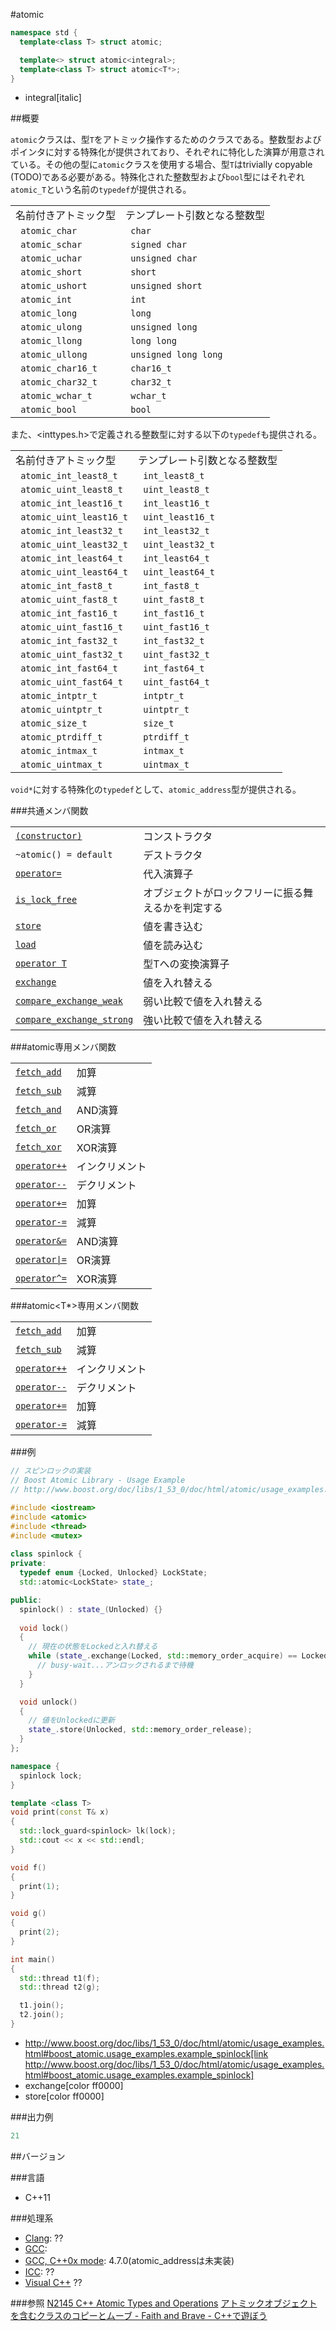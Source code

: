 #atomic
```cpp
namespace std {
  template<class T> struct atomic;

  template<> struct atomic<integral>;
  template<class T> struct atomic<T*>;
}
```
* integral[italic]

##概要

`atomic`クラスは、型`T`をアトミック操作するためのクラスである。整数型およびポインタに対する特殊化が提供されており、それぞれに特化した演算が用意されている。その他の型に`atomic`クラスを使用する場合、型`T`はtrivially copyable (TODO)である必要がある。特殊化された整数型および`bool`型にはそれぞれ`atomic_T`という名前の`typedef`が提供される。

| | |
|--------------------------------|--------------------------------------------|
| 名前付きアトミック型 | テンプレート引数となる整数型 |
|` atomic_char` |` char` |
|` atomic_schar` |` signed char` |
|` atomic_uchar` |` unsigned char` |
|` atomic_short` |` short` |
|` atomic_ushort` |` unsigned short` |
|` atomic_int` |` int` |
|` atomic_long` |` long` |
|` atomic_ulong` |` unsigned long` |
|` atomic_llong` |` long long` |
|` atomic_ullong` |` unsigned long long` |
|` atomic_char16_t` |` char16_t` |
|` atomic_char32_t` |` char32_t` |
|` atomic_wchar_t` |` wchar_t` |
|` atomic_bool` |` bool` |
また、<inttypes.h>で定義される整数型に対する以下の`typedef`も提供される。

| | |
|------------------------------------|--------------------------------------------|
| 名前付きアトミック型 | テンプレート引数となる整数型 |
|` atomic_int_least8_t` |` int_least8_t` |
|` atomic_uint_least8_t` |` uint_least8_t` |
|` atomic_int_least16_t` |` int_least16_t` |
|` atomic_uint_least16_t` |` uint_least16_t` |
|` atomic_int_least32_t` |` int_least32_t` |
|` atomic_uint_least32_t` |` uint_least32_t` |
|` atomic_int_least64_t` |` int_least64_t` |
|` atomic_uint_least64_t` |` uint_least64_t` |
|` atomic_int_fast8_t` |` int_fast8_t` |
|` atomic_uint_fast8_t` |` uint_fast8_t` |
|` atomic_int_fast16_t` |` int_fast16_t` |
|` atomic_uint_fast16_t` |` uint_fast16_t` |
|` atomic_int_fast32_t` |` int_fast32_t` |
|` atomic_uint_fast32_t` |` uint_fast32_t` |
|` atomic_int_fast64_t` |` int_fast64_t` |
|` atomic_uint_fast64_t` |` uint_fast64_t` |
|` atomic_intptr_t` |` intptr_t` |
|` atomic_uintptr_t` |` uintptr_t` |
|` atomic_size_t` |` size_t` |
|` atomic_ptrdiff_t` |` ptrdiff_t` |
|` atomic_intmax_t` |` intmax_t` |
|` atomic_uintmax_t` |` uintmax_t` |
`void*`に対する特殊化の`typedef`として、`atomic_address`型が提供される。

###共通メンバ関数

| | |
|-------------------------------------------------------------------------------------------------------------------------------------------|-----------------------------------------------------------------------------|
| [`(constructor)`](/reference/atomic/atomic/atomic) | コンストラクタ |
| `~atomic() = default` | デストラクタ |
| [`operator=`](/reference/atomic/atomic/op_assign) | 代入演算子 |
| [`is_lock_free`](/reference/atomic/atomic/is_lock_free) | オブジェクトがロックフリーに振る舞えるかを判定する |
| [`store`](/reference/atomic/atomic/store) | 値を書き込む |
| [`load`](/reference/atomic/atomic/load) | 値を読み込む |
| [`operator T`](/reference/atomic/atomic/op_t) | 型Tへの変換演算子 |
| [`exchange`](/reference/atomic/atomic/exchange) | 値を入れ替える |
| [`compare_exchange_weak`](/reference/atomic/atomic/compare_exchange_weak) | 弱い比較で値を入れ替える |
| [`compare_exchange_strong`](/reference/atomic/atomic/compare_exchange_strong) | 強い比較で値を入れ替える |

###atomic<integral>専用メンバ関数

| | |
|----------------------------------------------------------------------------------------------------------------------|-----------------------|
| [`fetch_add`](/reference/atomic/atomic/fetch_add) | 加算 |
| [`fetch_sub`](/reference/atomic/atomic/fetch_sub) | 減算 |
| [`fetch_and`](/reference/atomic/atomic/fetch_and) | AND演算 |
| [`fetch_or`](/reference/atomic/atomic/fetch_or) | OR演算 |
| [`fetch_xor`](/reference/atomic/atomic/fetch_xor) | XOR演算 |
| [`operator++`](/reference/atomic/atomic/op_increment) | インクリメント |
| [`operator--`](/reference/atomic/atomic/op_decrement) | デクリメント |
| [`operator+=`](/reference/atomic/atomic/op_plus_assign) | 加算 |
| [`operator-=`](/reference/atomic/atomic/op_minus_assign) | 減算 |
| [`operator&=`](/reference/atomic/atomic/op_and_assign) | AND演算 |
| <code>[operator&#x7C;=](/reference/atomic/atomic/op_or_assign)</code> | OR演算 |
| [`operator^=`](/reference/atomic/atomic/op_xor_assign) | XOR演算 |

###atomic<T*>専用メンバ関数

| | |
|----------------------------------------------------------------------------------------------------------------------|-----------------------|
| [`fetch_add`](/reference/atomic/atomic/fetch_add) | 加算 |
| [`fetch_sub`](/reference/atomic/atomic/fetch_sub) | 減算 |
| [`operator++`](/reference/atomic/atomic/op_increment) | インクリメント |
| [`operator--`](/reference/atomic/atomic/op_decrement) | デクリメント |
| [`operator+=`](/reference/atomic/atomic/op_plus_assign) | 加算 |
| [`operator-=`](/reference/atomic/atomic/op_minus_assign) | 減算 |

###例

```cpp
// スピンロックの実装
// Boost Atomic Library - Usage Example
// http://www.boost.org/doc/libs/1_53_0/doc/html/atomic/usage_examples.html#boost_atomic.usage_examples.example_spinlock

#include <iostream>
#include <atomic>
#include <thread>
#include <mutex>
 
class spinlock {
private:
  typedef enum {Locked, Unlocked} LockState;
  std::atomic<LockState> state_;

public:
  spinlock() : state_(Unlocked) {}
  
  void lock()
  {
    // 現在の状態をLockedと入れ替える
    while (state_.exchange(Locked, std::memory_order_acquire) == Locked) {
      // busy-wait...アンロックされるまで待機
    }
  }

  void unlock()
  {
    // 値をUnlockedに更新
    state_.store(Unlocked, std::memory_order_release);
  }
};

namespace {
  spinlock lock;
}

template <class T>
void print(const T& x)
{
  std::lock_guard<spinlock> lk(lock);
  std::cout << x << std::endl;
}

void f()
{
  print(1);
}

void g()
{
  print(2);
}

int main()
{
  std::thread t1(f);
  std::thread t2(g);

  t1.join();
  t2.join();
}
```
* http://www.boost.org/doc/libs/1_53_0/doc/html/atomic/usage_examples.html#boost_atomic.usage_examples.example_spinlock[link http://www.boost.org/doc/libs/1_53_0/doc/html/atomic/usage_examples.html#boost_atomic.usage_examples.example_spinlock]
* exchange[color ff0000]
* store[color ff0000]

###出力例
```cpp
21
```

##バージョン

###言語

- C++11

###処理系

- [Clang](/implementation#clang): ??
- [GCC](/implementation#gcc): 
- [GCC, C++0x mode](/implementation#gcc): 4.7.0(atomic_addressは未実装)
- [ICC](/implementation#icc): ??
- [Visual C++](/implementation#visual_cpp) ??


###参照
[N2145 C++ Atomic Types and Operations](http://www.open-std.org/jtc1/sc22/wg21/docs/papers/2007/n2145.html)
[アトミックオブジェクトを含むクラスのコピーとムーブ - Faith and Brave - C++で遊ぼう](http://d.hatena.ne.jp/faith_and_brave/20130110/1357808183)

